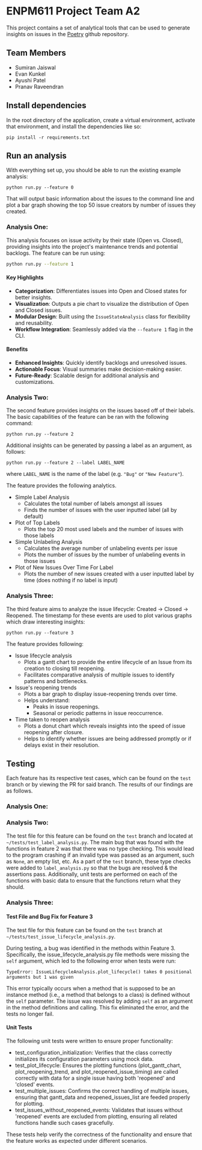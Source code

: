 # ENPM611 Project Team A2

This project contains a set of analytical tools that can be used to generate insights on issues in the [Poetry](https://github.com/python-poetry/poetry) github repository.

## Team Members

- Sumiran Jaiswal
- Evan Kunkel
- Ayushi Patel
- Pranav Raveendran

## Install dependencies

In the root directory of the application, create a virtual environment, activate that environment, and install the dependencies like so:

```
pip install -r requirements.txt
```

## Run an analysis

With everything set up, you should be able to run the existing example analysis:

```
python run.py --feature 0
```

That will output basic information about the issues to the command line and plot a bar graph showing the top 50 issue creators by number of issues they created.

### Analysis One:

This analysis focuses on issue activity by their state (Open vs. Closed), providing insights into the project's maintenance trends and potential backlogs. The feature can be run using:

```bash
python run.py --feature 1
```

#### Key Highlights

- **Categorization**: Differentiates issues into Open and Closed states for better insights.
- **Visualization**: Outputs a pie chart to visualize the distribution of Open and Closed issues.
- **Modular Design**: Built using the `IssueStateAnalysis` class for flexibility and reusability.
- **Workflow Integration**: Seamlessly added via the `--feature 1` flag in the CLI.

#### Benefits

- **Enhanced Insights**: Quickly identify backlogs and unresolved issues.
- **Actionable Focus**: Visual summaries make decision-making easier.
- **Future-Ready**: Scalable design for additional analysis and customizations.

### Analysis Two:

The second feature provides insights on the issues based off of their labels. The basic capabilities of the feature can be ran with the following command:
```
python run.py --feature 2
```
Additional insights can be generated by passing a label as an argument, as follows:
```
python run.py --feature 2 --label LABEL_NAME
```
where `LABEL_NAME` is the name of the label (e.g. `"Bug"` or `"New Feature"`).

The feature provides the following analytics.
- Simple Label Analysis
  - Calculates the total number of labels amongst all issues
  - Finds the number of issues with the user inputted label (all by default)
- Plot of Top Labels
  - Plots the top 20 most used labels and the number of issues with those labels
- Simple Unlabeling Analysis
  - Calculates the average number of unlabeling events per issue
  - Plots the number of issues by the number of unlabeling events in those issues
- Plot of New Issues Over Time For Label
  - Plots the number of new issues created with a user inputted label by time (does nothing if no label is input)

### Analysis Three:

The third feature aims to analyze the issue lifecycle: Created → Closed → Reopened. The timestamp for these events are used to plot various graphs which draw interesting insights:
```
python run.py --feature 3
```

The feature provides following:
- Issue lifecycle analysis
  - Plots a gantt chart to provide the entire lifecycle of an Issue from its creation to closing till reopening.
  - Facilitates comparative analysis of multiple issues to identify patterns and bottlenecks.
- Issue's reopening trends
  - Plots a bar graph to display issue-reopening trends over time.
  - Helps understand:
    - Peaks in issue reopenings.
    - Seasonal or periodic patterns in issue reoccurrence.
- Time taken to reopen analysis
  - Plots a donut chart which reveals insights into the speed of issue reopening after closure.
  - Helps to identify whether issues are being addressed promptly or if delays exist in their resolution.

## Testing

Each feature has its respective test cases, which can be found on the `test` branch or by viewing the PR for said branch. The results of our findings are as follows.

### Analysis One:

### Analysis Two:

The test file for this feature can be found on the `test` branch and located at `~/tests/test_label_analysis.py`. The main bug that was found with the functions in feature 2 was that there was no type checking. This would lead to the program crashing if an invalid type was passed as an argument, such as `None`, an empty list, etc. As a part of the `test` branch, these type checks were added to `label_analysis.py` so that the bugs are resolved & the assertions pass. Additionally, unit tests are performed on each of the functions with basic data to ensure that the functions return what they should.

### Analysis Three:

#### Test File and Bug Fix for Feature 3

The test file for this feature can be found on the `test` branch at `~/tests/test_issue_lifecycle_analysis.py`.

During testing, a bug was identified in the methods within Feature 3. Specifically, the issue_lifecycle_analysis.py file methods were missing the `self` argument, which led to the following error when tests were run:  
```
TypeError: IssueLifecycleAnalysis.plot_lifecycle() takes 0 positional arguments but 1 was given  
```
This error typically occurs when a method that is supposed to be an instance method (i.e., a method that belongs to a class) is defined without the `self` parameter. The issue was resolved by adding `self` as an argument in the method definitions and calling. This fix eliminated the error, and the tests no longer fail. 

#### Unit Tests
The following unit tests were written to ensure proper functionality:

- test_configuration_initialization: Verifies that the class correctly initializes its configuration parameters using mock data.
- test_plot_lifecycle: Ensures the plotting functions (plot_gantt_chart, plot_reopening_trend, and plot_reopened_issue_timing) are called correctly with data for a single issue having both 'reopened' and 'closed' events.
- test_multiple_issues: Confirms the correct handling of multiple issues, ensuring that gantt_data and reopened_issues_list are feeded properly for plotting.
- test_issues_without_reopened_events: Validates that issues without 'reopened' events are excluded from plotting, ensuring all related functions handle such cases gracefully.

These tests help verify the correctness of the functionality and ensure that the feature works as expected under different scenarios.
